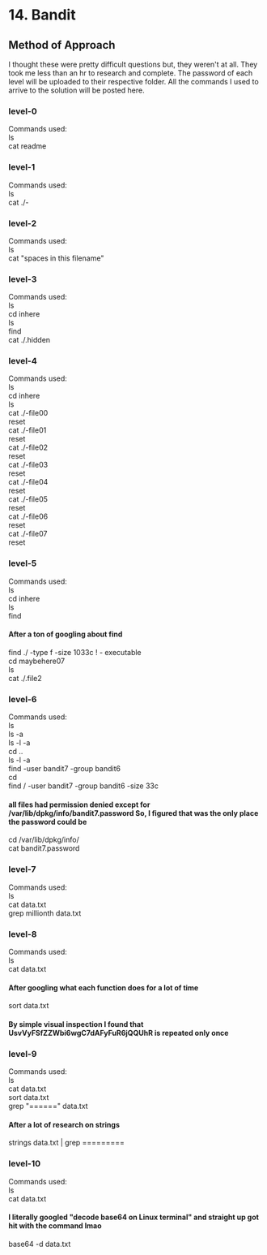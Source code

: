 # **14. Bandit**
## **Method of Approach**
I thought these were pretty difficult questions but, they weren't at all. They took me less than an hr to research and complete. The password of each level will be uploaded to their respective folder. All the commands I used to arrive to the solution will be posted here.
### **level-0**
Commands used:\
ls\
cat readme
### **level-1**
Commands used:\
ls\
cat ./-
### **level-2**
Commands used:\
ls\
cat "spaces in this filename"
### **level-3**
Commands used:\
ls\
cd inhere\
ls\
find\
cat ./.hidden
### **level-4**
Commands used:\
ls\
cd inhere\
ls\
cat ./-file00\
reset\
cat ./-file01\
reset\
cat ./-file02\
reset\
cat ./-file03\
reset\
cat ./-file04\
reset\
cat ./-file05\
reset\
cat ./-file06\
reset\
cat ./-file07\
reset
### **level-5**
Commands used:\
ls\
cd inhere\
ls\
find
#### **After a ton of googling about find**
find ./ -type f -size 1033c ! - executable\
cd maybehere07\
ls\
cat ./.file2
### **level-6**
Commands used:\
ls\
ls -a\
ls -l -a\
cd ..\
ls -l -a\
find -user bandit7 -group bandit6\
cd\
find / -user bandit7 -group bandit6 -size 33c
#### **all files had permission denied except for /var/lib/dpkg/info/bandit7.password So, I figured that was the only place the password could be**
cd /var/lib/dpkg/info/ \
cat bandit7.password
### **level-7**
Commands used:\
ls\
cat data.txt\
grep millionth data.txt
### **level-8**
Commands used:\
ls\
cat data.txt
#### **After googling what each function does for a lot of time**
sort data.txt
#### **By simple visual inspection I found that UsvVyFSfZZWbi6wgC7dAFyFuR6jQQUhR is repeated only once**
### **level-9**
Commands used:\
ls\
cat data.txt\
sort data.txt\
grep "======" data.txt
#### **After a lot of research on strings**
strings data.txt | grep =========
### **level-10**
Commands used:\
ls\
cat data.txt
#### **I literally googled "decode base64 on Linux terminal" and straight up got hit with the command lmao**
base64 -d data.txt
